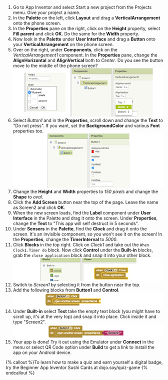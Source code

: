 1. Go to App Inventor and select Start a new project from the Projects menu. Give your project a name.
2. In the **Palette** on the left, click **Layout** and drag a **VerticalArrangement** onto the phone screen. 
3. In the **Properties** pane on the right, click on the **Height** property, select **Fill parent** and click **OK**. Do the same for the **Width** property. 
4. Now look in the **Palette** under **User Interface** and drag a **Button** onto your **VerticalArrangement** on the phone screen.
5. Over on the right, under **Components**, click on the _VerticalArrangement1_ component. In the **Properties** pane, change the **AlignHorizontal** and **AlignVertical** both to _Center_. Do you see the button move to the middle of the phone screen?
   ![](VertArrAlignProps2_258_800.png)
6. Select _Button1_ and in the **Properties**, scroll down and change the **Text** to "Do not press". If you want, set the **BackgroundColor** and various **Font** properties too.
   ![](ButtonPropsFont_290_800.png)
8. Change the **Height** and **Width** properties to _150 pixels_ and change the **Shape** to _oval_.
10. Click the **Add Screen** button near the top of the page. Leave the name as Screen2 and click **OK**.
11. When the new screen loads, find the **Label** component under **User Interface** in the Palette and drag it onto the screen. Under **Properties**, change the **Text** to "This app will self destruct in 5 seconds".
13. Under **Sensors** in the **Palette**, find the **Clock** and drag it onto the screen. It's an invisible component, so you won't see it on the screen! In the **Properties**, change the **TimerInterval** to _5000_.
15. Click **Blocks** in the top right. Click on _Clock1_ and take out the `When Clock1.Timer do` block. Now click **Control** under the **Built-in** blocks, grab the `close application` block and snap it into your other block.
    ![](TimerBlock_124_800.png)
17. Switch to _Screen1_ by selecting it from the button near the top.
18. Add the following blocks from **Button1** and **Control**.
    ![](Button1BlocksA_79_800.png)
19. Under **Built-in** select **Text** take the empty text block \(you might have to scroll up, it's at the very top\) and snap it into place. Click inside it and type "Screen2".
   ![](Button1BlocksB_73_800.png)
20. Your app is done! Try it out using the Emulator under **Connect** in the menu or select QR Code option under **Build** to get a link to install the app on your Android device.

{% callout %}To learn how to make a quiz and earn yourself a digital badge, try the Beginner App Inventor Sushi Cards at dojo.soy/quiz-game
{% endcallout %}







